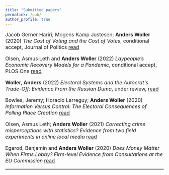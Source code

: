 ```yaml
---
title: "Submitted papers"
permalink: /pub/
author_profile: true
---
```


<p style="font-size:16px"> Jacob Gerner Hariri; Mogens Kamp Justesen; <b>Anders Woller</b> (2020) <i>The Cost of Voting and the Cost of Votes</i>, conditional accept, Journal of Politics <a href="https://www.dropbox.com/s/76e4zspprdno5u1/JOP_3rdRound.pdf?dl=0">read</a> <p/>

<p style="font-size:16px"> Olsen, Asmus Leth and <b>Anders Woller</b> (2022) <i>Laypeople’s Economic Recovery Models for a Pandemic</i>, conditional accept, PLOS One <a href="https://www.dropbox.com/s/whdcje1z96htnwp/PlosOne_RR.pdf?dl=0">read</a> <p/>

<p style="font-size:16px"> <b>Woller, Anders</b> (2022) <i>Electoral Systems and the Autocrat's Trade-Off: Evidence From the Russian Duma</i>, under review, <a href="https://www.dropbox.com/s/5n06z6gxh9dl4y7/Electoral_systems.pdf?dl=0">read</a> <p/>

<p style="font-size:16px"> Bowles, Jeremy; Horacio Larreguy; <b>Anders Woller</b> (2020) <i>Information Versus Control: The Electoral Consequences of Polling Place Creation</i> <a href="https://www.dropbox.com/s/r8syn46829kzhko/draft_5.pdf?dl=0">read</a> <p/>

<p style="font-size:16px"> Olsen, Asmus Leth; <b>Anders Woller</b> (2021) <i>Correcting crime misperceptions with statistics? Evidence from two field experiments in online local media</i> <a href="https://www.dropbox.com/s/xamcx5m7wzss90a/manuscript_JOP.pdf?dl=0">read</a> <p/>

<p style="font-size:16px"> Egerod, Benjamin and <b>Anders Woller</b> (2020) <i>Does Money Matter When Firms Lobby? Firm-level Evidence from Consultations at the EU Commission</i> <a href="https://www.dropbox.com/s/jntg13ofu0ydflr/Maindocument.pdf?dl=0">read</a> <p/>


<hr style="border-top: dotted 1px;" />
